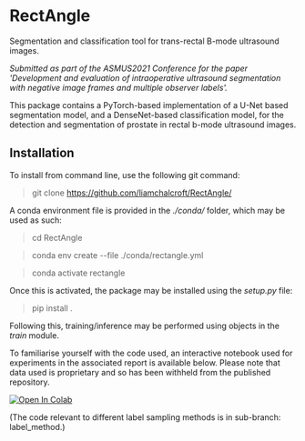 # RectAngle
Segmentation and classification tool for trans-rectal B-mode ultrasound images.

*Submitted as part of the ASMUS2021 Conference for the paper 'Development and evaluation of intraoperative ultrasound segmentation with negative image frames and multiple observer labels'.*

This package contains a PyTorch-based implementation of a U-Net based segmentation model, and a DenseNet-based classification model, for the detection and segmentation of prostate in rectal b-mode ultrasound images.

## Installation

To install from command line, use the following git command:

>git clone https://github.com/liamchalcroft/RectAngle/

A conda environment file is provided in the *./conda/* folder, which may be used as such:

>cd RectAngle

>conda env create --file ./conda/rectangle.yml

>conda activate rectangle

Once this is activated, the package may be installed using the *setup.py* file:

>pip install .

Following this, training/inference may be performed using objects in the *train* module.

To familiarise yourself with the code used, an interactive notebook used for experiments in the associated report is available below. Please note that data used is proprietary and so has been withheld from the published repository.

<a href="https://colab.research.google.com/github/liamchalcroft/RectAngle/blob/main/demo.ipynb" target="_parent"><img src="https://colab.research.google.com/assets/colab-badge.svg" alt="Open In Colab"/></a>

(The code relevant to different label sampling methods is in sub-branch: label_method.)

